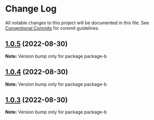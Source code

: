 # Change Log

All notable changes to this project will be documented in this file.
See [Conventional Commits](https://conventionalcommits.org) for commit guidelines.

## [1.0.5](https://github.com/lisanfu/lerna-demo/compare/package-b@1.0.4...package-b@1.0.5) (2022-08-30)

**Note:** Version bump only for package package-b





## [1.0.4](https://github.com/lisanfu/lerna-demo/compare/package-b@1.0.3...package-b@1.0.4) (2022-08-30)

**Note:** Version bump only for package package-b





## [1.0.3](https://github.com/lisanfu/lerna-demo/compare/package-b@1.0.2...package-b@1.0.3) (2022-08-30)

**Note:** Version bump only for package package-b
